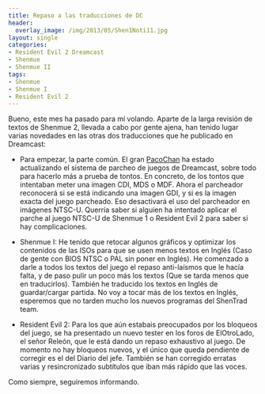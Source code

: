 ```yaml
---
title: Repaso a las traducciones de DC
header:
  overlay_image: /img/2013/05/Shen1Noti11.jpg
layout: single
categories:
- Resident Evil 2 Dreamcast
- Shenmue
- Shenmue II
tags:
- Shenmue
- Shenmue I
- Resident Evil 2
---
```

Bueno, este mes ha pasado para mí volando. Aparte de la larga revisión de textos 
de Shenmue 2, llevada a cabo por gente ajena, han tenido lugar varias novedades 
en las otras dos traducciones que he publicado en Dreamcast:

- Para empezar, la parte común. El gran [PacoChan](http://pacochan.tales-tra.com/) 
ha estado actualizando el sistema de parcheo de juegos de Dreamcast, sobre todo 
para hacerlo más a prueba de tontos. En concreto, de los tontos que intentaban meter 
una imagen CDI, MDS o MDF. Ahora el parcheador reconocerá si se está indicando una 
imagen GDI, y si es la imagen exacta del juego parcheado. Eso desactivará el uso del 
parcheador en imágenes NTSC-U. Querría saber si alguien ha intentado aplicar el parche 
al juego NTSC-U de Shenmue 1 o Resident Evil 2 para saber si hay complicaciones.

- Shenmue I: He tenido que retocar algunos gráficos y optimizar los contenidos de las 
ISOs para que se usen menos textos en Inglés (Caso de gente con BIOS NTSC o PAL sin 
poner en Inglés). He comenzado a darle a todos los textos del juego el repaso anti-laísmos 
que le hacía falta, y de paso pulir un poco más los textos (Que se tarda menos que en 
traducirlos). También he traducido los textos en Inglés de guardar/cargar partida. No voy 
a tocar más de los textos en Inglés, esperemos que no tarden mucho los nuevos programas 
del ShenTrad team.

- Resident Evil 2: Para los que aún estabais preocupados por los bloqueos del juego, se 
ha presentado un nuevo tester en los foros de ElOtroLado, el señor Releón, que le está 
dando un repaso exhaustivo al juego. De momento no hay bloqueos nuevos, y el único que 
queda pendiente de corregir es el del Diario del jefe. También se han corregido erratas 
varias y resincronizado subtítulos que iban más rápido que las voces.

Como siempre, seguiremos informando.
